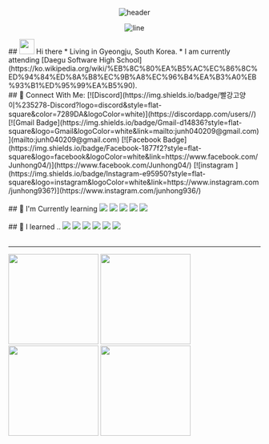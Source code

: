 <div align=center>
  
![header](https://capsule-render.vercel.app/api?type=soft&color=timeGradient&height=200&section=header&text=I%20want%20to%20be%20a%20Front-end%20developer.%20👋&fontSize=44&animation=twinkling)
<!-- ![github contribution grid snake animation](https://raw.githubusercontent.com/Junhong0209/Junhong0209/output/github-user-contribution.svg)
_generated with [Platane/snk](https://github.com/Platane/snk)_ -->
![line](https://capsule-render.vercel.app/api?type=soft&color=timeGradient&height=10)
</div>
## <img src="https://raw.githubusercontent.com/MartinHeinz/MartinHeinz/master/wave.gif" width="30px"> Hi there
* Living in Gyeongju, South Korea.  
* I am currently attending [Daegu Software High School](https://ko.wikipedia.org/wiki/%EB%8C%80%EA%B5%AC%EC%86%8C%ED%94%84%ED%8A%B8%EC%9B%A8%EC%96%B4%EA%B3%A0%EB%93%B1%ED%95%99%EA%B5%90).
<br/>
## 💬 Connect With Me:  
[![Discord](https://img.shields.io/badge/빨강고양이%235278-Discord?logo=discord&style=flat-square&color=7289DA&logoColor=white)](https://discordapp.com/users//)
[![Gmail Badge](https://img.shields.io/badge/Gmail-d14836?style=flat-square&logo=Gmail&logoColor=white&link=mailto:junh040209@gmail.com)](mailto:junh040209@gmail.com)
[![Facebook Badge](https://img.shields.io/badge/Facebook-1877f2?style=flat-square&logo=facebook&logoColor=white&link=https://www.facebook.com/Junhong04/)](https://www.facebook.com/Junhong04/)
[![instagram ](https://img.shields.io/badge/Instagram-e95950?style=flat-square&logo=instagram&logoColor=white&link=https://www.instagram.com/junhong936?)](https://www.instagram.com/junhong936/)
<br/><br/>
## 🌱 I'm Currently learning
<img src="https://img.shields.io/badge/React-61DAFB?style=flat-square&logo=React&logoColor=white"/></a>
<img src="https://img.shields.io/badge/JavaScript-F7DF1E?style=flat-square&logo=javascript&logoColor=white"/></a>
<img src="https://img.shields.io/badge/Express-000000?style=flat-square&logo=Express&logoColor=white"/></a>
<img src="https://img.shields.io/badge/Django-092E20?style=flat-square&logo=Django&logoColor=white"/></a>
<img src="https://img.shields.io/badge/Java-007396?style=flat-square&logo=Java&logoColor=white"/></a>
<br/><br/>
## 🔭 I learned ..
<img src="https://img.shields.io/badge/Python-3766AB?style=flat-square&logo=Python&logoColor=white"/></a>
<img src="https://img.shields.io/badge/HTML-E34F26?style=flat-square&logo=HTML5&logoColor=white"/></a>
<img src="https://img.shields.io/badge/CSS-1572B6?style=flat-square&logo=CSS3&logoColor=white"/></a>
<img src="https://img.shields.io/badge/C-A8B9CC?style=flat-square&logo=C&logoColor=white"/></a>
<img src="https://img.shields.io/badge/Flask-000000?style=flat-square&logo=Flask&logoColor=white"/></a>
<img src="https://img.shields.io/badge/MySQL-4479A1?style=flat-square&logo=MySQL&logoColor=white"/></a>
<br/><br/>

******
<p align="left">
    <img height="180em" src="https://github-readme-stats.vercel.app/api?username=Junhong0209&show_icons=true&count_private=true&theme=dark" />
    <img height="180em" src="https://github-readme-stats.vercel.app/api/top-langs/?username=Junhong0209&theme=dark&layout=compact" />
    <img height="180em" src="https://github-readme-streak-stats.herokuapp.com/?user=Junhong0209&theme=dark" />
    <img height="180em" src="https://activity-graph.herokuapp.com/graph?username=Junhong0209 />
    <img src="https://metrics.lecoq.io/Junhong0209?template=classic&repositories=1&languages=1&isocalendar=1&repositories=100&repositories.batch=100&repositories.forks=false&repositories.affiliations=owner&isocalendar.duration=full-year&languages.limit=8&languages.sections=most-used&languages.colors=github&languages.threshold=0%25&languages.indepth=false&languages.categories=markup%2C%20programming&languages.recent.categories=markup%2C%20programming&languages.recent.load=300&languages.recent.days=14&repositories.featured=Junhong0209%2FDiscord_Bot&config.timezone=Asia%2FSeoul" />
</p>  

<p align="left">

